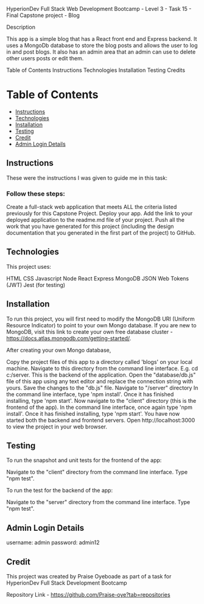 HyperionDev Full Stack Web Development Bootcamp - Level 3 - Task 15 - Final Capstone project - Blog

Description

This app is a simple blog that has a React front end and Express backend. It uses a MongoDb database to store the blog posts and allows the user to log in and post blogs. It also has an admin area that an admin can use to delete other users posts or edit them.

Table of Contents
Instructions
Technologies
Installation
Testing
Credits

# Table of Contents

- [Instructions](#instructions)
- [Technologies](#technologies)
- [Installation](#installation)
- [Testing](#testing)
- [Credit](#credit)
- [Admin Login Details](#admin)

## Instructions<a name="instructions"></a>
These were the instructions I was given to guide me in this task:

### Follow these steps:

Create a full-stack web application that meets ALL the criteria listed previously for this Capstone Project.
Deploy your app. Add the link to your deployed application to the readme.md file of your project.
Push all the work that you have generated for this project (including the design documentation that you generated in the first part of the project) to GitHub.

## Technologies<a name="technologies"></a>
This project uses:

HTML
CSS
Javascript
Node
React
Express
MongoDB
JSON Web Tokens (JWT)
Jest (for testing)


## Installation<a name="installation"></a>
To run this project, you will first need to modify the MongoDB URI (Uniform Resource Indicator) to point to your own Mongo database. If you are new to MongoDB, visit this link to create your own free database cluster - https://docs.atlas.mongodb.com/getting-started/. 

After creating your own Mongo database,

Copy the project files of this app to a directory called 'blogs' on your local machine.
Navigate to this directory from the command line interface. E.g. cd c:/server. This is the backend of the application.
Open the "database/db.js" file of this app using any text editor and replace the connection string with yours.
Save the changes to the "db.js" file.
Navigate to "/server" directory
In the command line interface, type 'npm install'.
Once it has finished installing, type 'npm start'.
Now navigate to the "client" directory (this is the frontend of the app).
In the command line interface, once again type 'npm install'.
Once it has finished installing, type 'npm start'.
You have now started both the backend and frontend servers.
Open http://localhost:3000 to view the project in your web browser.

## Testing<a name="testing"></a>
To run the snapshot and unit tests for the frontend of the app:

Navigate to the "client" directory from the command line interface. 
Type "npm test".

To run the test for the backend of the app:

Navigate to the "server" directory from the command line interface. 
Type "npm test".

## Admin Login Details<a name="admin"></a>
username: admin
password: admin12

## Credit<a name="credit"></a>
This project was created by Praise Oyeboade as part of a task for HyperionDev Full Stack Development Bootcamp

Repository Link - https://github.com/Praise-oye?tab=repositories